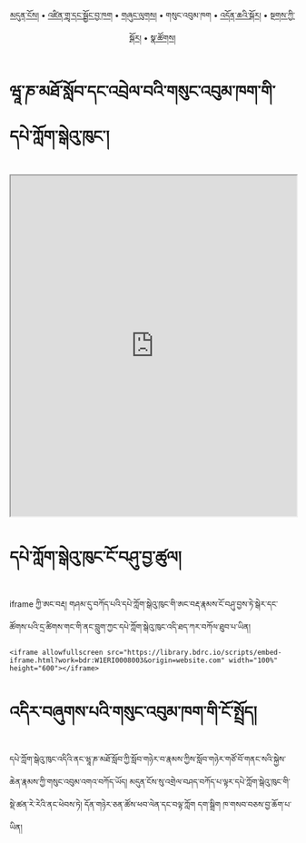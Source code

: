 <p align="center">
  <a href="https://bdrc-reader.github.io/CIHTS/">མདུན་ངོས།</a> • <a href="https://bdrc-reader.github.io/CIHTS/shadra">འཛིན་གྲྭ་དང་སྦྱོང་བྱ་ཁག</a> • <a href="https://bdrc-reader.github.io/CIHTS/shunglug">གཞུང་ལུགས།</a>  • <span>གསུང་འབུམ་ཁག</span> • <a href="https://bdrc-reader.github.io/CIHTS/doncha">འདོན་ཆའི་སྐོར།</a> • <a href="https://bdrc-reader.github.io/CIHTS/tantra">སྔགས་ཀྱི་སྐོར།</a> •  <a href="https://bdrc-reader.github.io/CIHTS/natsok">སྣ་ཚོགས།</a></p>


#  ཝཱ་ཎ་མཐོ་སློབ་དང་འབྲེལ་བའི་གསུང་འབུམ་ཁག་གི་དཔེ་ཀློག་སྒེའུ་ཁུང་།

<iframe allowfullscreen src="https://library.bdrc.io/scripts/embed-iframe.html?work=bdr:W1ERI0008003&origin=website.com" width="100%" height="600"></iframe>

<br>

# དཔེ་ཀློག་སྒེའུ་ཁུང་ངོ་བཤུ་བྱ་ཚུལ།

iframe ཀྱི་ཨང་བརྡ། གཤམ་དུ་བཀོད་པའི་དཔེ་ཀློག་སྒེའུ་ཁུང་གི་ཨང་བརྡ་རྣམས་ངོ་བཤུ་བྱས་ཏེ་སྒེར་དང་ཚོགས་པའི་དྲ་ཚིགས་གང་གི་ནང་བླུག་ཀྱང་དཔེ་ཀློག་སྒེའུ་ཁུང་འདི་ཐད་ཀར་བཀོལ་ཐུབ་པ་ཡིན།

```
<iframe allowfullscreen src="https://library.bdrc.io/scripts/embed-iframe.html?work=bdr:W1ERI0008003&origin=website.com" width="100%" height="600"></iframe>
```

# འདིར་བཞུགས་པའི་གསུང་འབུམ་ཁག་གི་ངོ་སྤྲོད།

དཔེ་ཀློག་སྒེའུ་ཁུང་འདིའི་ནང་ཝཱ་ཎ་མཐོ་སློབ་ཀྱི་སློབ་གཉེར་བ་རྣམས་ཀྱིས་སློབ་གཉེར་གཙོ་བོ་གནང་སའི་སྐྱེས་ཆེན་རྣམས་ཀྱི་གསུང་འབུམ་འགའ་བཀོད་ཡོད། མདུན་ངོས་སུ་འགྲེལ་བཤད་བཀོད་པ་ལྟར་དཔེ་ཀློག་སྒེའུ་ཁུང་གི་སྡེ་ཚན་རེ་རེའི་ནང་ཕེབས་ཏེ། དོན་གཉེར་ཅན་ཚོས་ཕབ་ལེན་དང་བལྟ་ཀློག དག་སྒྲིག ཁ་གསབ་བཅས་བྱ་ཆོག་པ་ཡིན།









